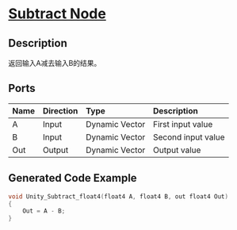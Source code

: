# [Subtract Node](https://docs.unity3d.com/Packages/com.unity.shadergraph@7.3/manual/Subtract-Node.html)

## Description
返回输入A减去输入B的结果。

## Ports

|Name|Direction|Type|Description
|:---|:--------|:---|:--------
|A|Input|Dynamic Vector|First input value
|B|Input|Dynamic Vector|Second input value
|Out|Output|Dynamic Vector|Output value

## Generated Code Example
```h
void Unity_Subtract_float4(float4 A, float4 B, out float4 Out)
{
    Out = A - B;
}
```